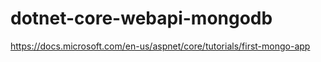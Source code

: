 # dotnet-core-webapi-mongodb

https://docs.microsoft.com/en-us/aspnet/core/tutorials/first-mongo-app
